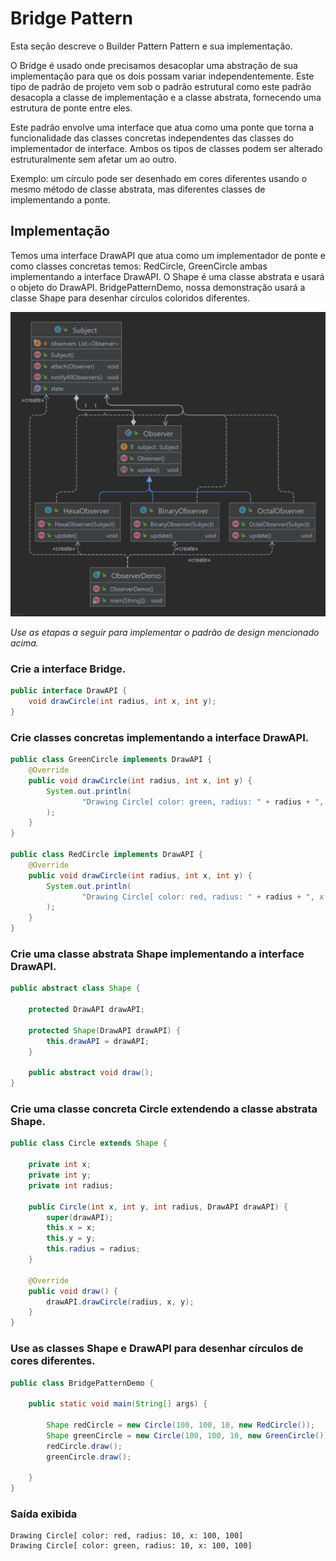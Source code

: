 # Bridge Pattern

Esta seção descreve o Builder Pattern Pattern e sua implementação.

O Bridge é usado onde precisamos desacoplar uma abstração de sua implementação para que os dois possam variar
independentemente. Este tipo de padrão de projeto vem sob o padrão estrutural como este padrão desacopla a classe de
implementação e a classe abstrata, fornecendo uma estrutura de ponte entre eles.

Este padrão envolve uma interface que atua como uma ponte que torna a funcionalidade das classes concretas independentes
das classes do implementador de interface. Ambos os tipos de classes podem ser alterado estruturalmente sem afetar um ao
outro.

Exemplo: um círculo pode ser desenhado em cores diferentes usando o mesmo método de classe abstrata, mas diferentes
classes de implementando a ponte.

## Implementação

Temos uma interface DrawAPI que atua como um implementador de ponte e como classes concretas temos:
RedCircle, GreenCircle ambas implementando a interface DrawAPI. O Shape é uma classe abstrata e usará o objeto do
DrawAPI. BridgePatternDemo, nossa demonstração usará a classe Shape para desenhar círculos coloridos diferentes.

![Design Pattern](assets/ClassDiagram.png)

_Use as etapas a seguir para implementar o padrão de design mencionado acima._

### Crie a interface Bridge.

~~~java
public interface DrawAPI {
    void drawCircle(int radius, int x, int y);
}
~~~

### Crie classes concretas implementando a interface DrawAPI.

~~~java
public class GreenCircle implements DrawAPI {
    @Override
    public void drawCircle(int radius, int x, int y) {
        System.out.println(
                "Drawing Circle[ color: green, radius: " + radius + ", x: " + x + ", " + y + "]"
        );
    }
}

public class RedCircle implements DrawAPI {
    @Override
    public void drawCircle(int radius, int x, int y) {
        System.out.println(
                "Drawing Circle[ color: red, radius: " + radius + ", x: " + x + ", " + y + "]"
        );
    }
}
~~~

### Crie uma classe abstrata Shape implementando a interface DrawAPI.

~~~java
public abstract class Shape {

    protected DrawAPI drawAPI;

    protected Shape(DrawAPI drawAPI) {
        this.drawAPI = drawAPI;
    }

    public abstract void draw();
}
~~~

### Crie uma classe concreta Circle extendendo a classe abstrata Shape.

~~~java
public class Circle extends Shape {

    private int x;
    private int y;
    private int radius;

    public Circle(int x, int y, int radius, DrawAPI drawAPI) {
        super(drawAPI);
        this.x = x;
        this.y = y;
        this.radius = radius;
    }

    @Override
    public void draw() {
        drawAPI.drawCircle(radius, x, y);
    }
}
~~~

### Use as classes Shape e DrawAPI para desenhar círculos de cores diferentes.

~~~java
public class BridgePatternDemo {

    public static void main(String[] args) {

        Shape redCircle = new Circle(100, 100, 10, new RedCircle());
        Shape greenCircle = new Circle(100, 100, 10, new GreenCircle());
        redCircle.draw();
        greenCircle.draw();

    }
}
~~~

### Saída exibida

    Drawing Circle[ color: red, radius: 10, x: 100, 100]
    Drawing Circle[ color: green, radius: 10, x: 100, 100]